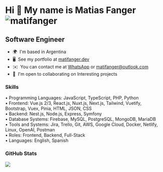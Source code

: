 Hi 👋 My name is Matias Fanger <img src="https://komarev.com/ghpvc/?username=matifanger&color=brightgreen" alt="matifanger" /> 
==============================

Software Engineer
-----------------

* 🌍  I'm based in Argentina
* 🖥️  See my portfolio at [matifanger.dev](http://matifanger.dev)
* ✉️  You can contact me at [WhatsApp](https://wa.link/aq1xfn) or [matifanger@outlook.com](mailto:matifanger@outlook.com)
* 🤝  I'm open to collaborating on Interesting projects

<!-- <a href="https://www.twitter.com/matifanger" target="_blank" rel="noreferrer"><img
src="https://img.shields.io/twitter/follow/matifanger?logo=twitter&style=for-the-badge&color=0891b2&labelColor=1c1917"
/></a> -->

### Skills

<p align="left">
•	Programming Languages: JavaScript, TypeScript, PHP, Python<br/>
•	Frontend: Vue.js 2/3, React.js, Nuxt.js, Next.js, Tailwind, Vuetify, Bootstrap, Vuex, Pinia, HTML, JSON, CSS<br/>
•	Backend: Nest.js, Node.js, Express, Symfony<br/>
•	Database Systems: Firebase, MySQL, PostgreSQL, MongoDB, MariaDB<br/>
•	Tools and Systems: Jira, Trello, Git, AWS, Google Cloud, Docker, Netlify, Linux, OpenAI, Postman<br/>
•	Roles: Frontend, Backend, Full-Stack<br/>
•	Languages: English, Spanish
</p>

### GitHub Stats

<a href="http://www.github.com/matifanger"><img src="https://github-readme-streak-stats.herokuapp.com/?user=matifanger&stroke=ffffff&background=1c1917&ring=0891b2&fire=0891b2&currStreakNum=ffffff&currStreakLabel=0891b2&sideNums=ffffff&sideLabels=ffffff&dates=ffffff&hide_border=true" /></a>

